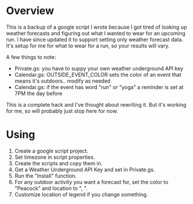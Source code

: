 # Overview
This is a backup of a google script I wrote because I got tired of looking up weather forecasts and figuring out what I wanted to wear for an upcoming run.  I have since updated it to support setting only weather forecast data.  It's setup for me for what to wear for a run, so your results will vary.

A few things to note:
* Private.gs: you have to suppy your own weather underground API key
* Calendar.gs: OUTSIDE_EVENT_COLOR sets the color of an event that means it's outdoors.. modify as needed
* Calendar.gs: if the event has word "run" or "yoga" a reminder is set at 7PM the day before

This is a complete hack and I've thought about rewriting it.  But it's working for me, so will probably just stop here for now.


# Using

1. Create a google script project.
1. Set timezone in script properties.
1. Create the scripts and copy them in.
1. Get a Weather Underground API Key and set in Private.gs.
1. Run the "Install" function.
1. For any outdoor activity you want a forecast for, set the color to "Peacock" and location to "<City>, <State>".
1. Customize location of legend if you change something.
